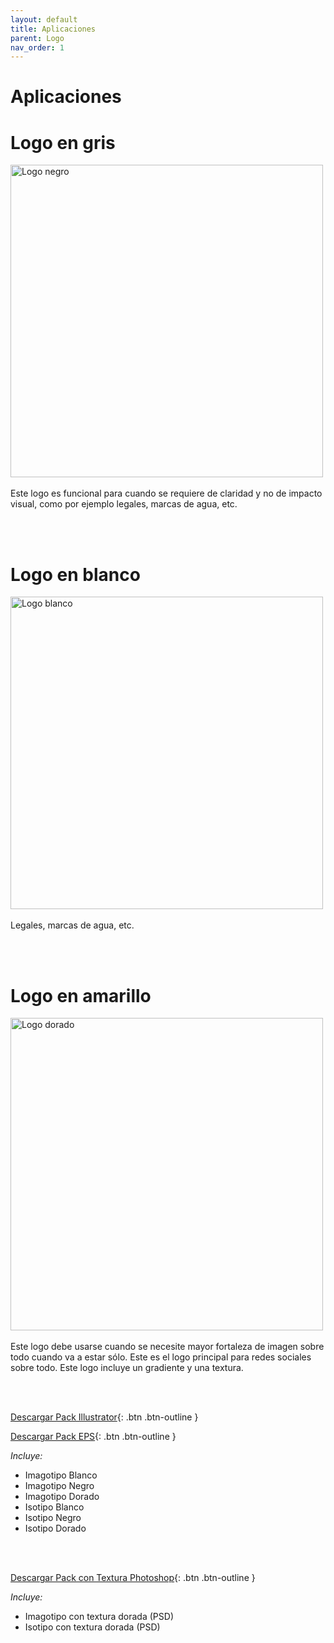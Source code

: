 ```yaml
---
layout: default
title: Aplicaciones
parent: Logo
nav_order: 1
---
```


# Aplicaciones

# Logo en gris

<img src="../../../assets/images/logo-black.jpg" width="500" alt="Logo negro"/>
<br /><br />
Este logo es funcional para cuando se requiere de claridad y no de impacto visual, como por ejemplo legales, marcas de agua, etc.

<br /><br />

# Logo en blanco
<img src="../../../assets/images/logo-white.jpg" width="500" alt="Logo blanco"/>
<br /><br />
Legales, marcas de agua, etc.

<br /><br />

# Logo en amarillo
<img src="../../../assets/images/logo-amarillo.jpg" width="500" alt="Logo dorado"/>
<br /><br />
Este logo debe usarse cuando se necesite mayor fortaleza de imagen sobre todo cuando va a estar sólo. Este es el logo principal para redes sociales sobre todo. Este logo incluye un gradiente y una textura.

<br /><br />

[Descargar Pack Illustrator](https://drive.google.com/uc?export=download&id=14MilL3vFBm-PRdRF7VsTLeZU6IFLE_Yx){: .btn .btn-outline }

[Descargar Pack EPS](https://drive.google.com/uc?export=download&id=1fO0ZxiY9t3VY5Id2GksxZ6MBNgE0Xhl1){: .btn .btn-outline }


*Incluye:*
<ul>
<li>Imagotipo Blanco</li>
<li>Imagotipo Negro</li>
<li>Imagotipo Dorado</li>
<li>Isotipo Blanco</li>
<li>Isotipo Negro</li>
<li>Isotipo Dorado</li>
</ul>
<br>
<br>


[Descargar Pack con Textura Photoshop](https://drive.google.com/uc?export=download&id=1Zvm-v3PFcSewvYulT-K8g40J3AkO_NQQ){: .btn .btn-outline }

*Incluye:*
<ul>
<li>Imagotipo con textura dorada (PSD)</li>
<li>Isotipo con textura dorada (PSD)</li>
</ul>